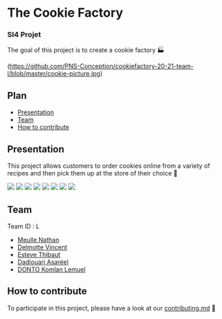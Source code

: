 # The Cookie Factory
### SI4 Projet
The goal of this project is to create a cookie factory 🏭

(https://github.com/PNS-Conception/cookiefactory-20-21-team-l/blob/master/cookie-picture.jpg)


## Plan
- [Presentation](#Presentation)
- [Team](#Team)
- [How to contribute](#How-to-contribute)

## Presentation

This project allows customers to order cookies online from a variety of recipes and then pick them up at the store of their choice 🍪

![](https://img.shields.io/badge/Code-Java-informational?style=flat&logo=java&logoColor=white&color=4581E5)
![](https://img.shields.io/badge/Tools-Cucumber-informational?style=flat&logo=Cucumber&logoColor=white&color=4581E5)
![](https://img.shields.io/badge/Tools-SonarQube-informational?style=flat&logo=sonarqube&logoColor=white&color=4581E5)
![](https://img.shields.io/badge/Tools-Docker-informational?style=flat&logo=docker&logoColor=white&color=4581E5)
![](https://img.shields.io/badge/Tools-Travis-informational?style=flat&logo=travis&logoColor=white&color=4581E5)
![](https://img.shields.io/badge/Tools-PiTest-informational?style=flat&logo=pitest&logoColor=white&color=4581E5)
![](https://img.shields.io/badge/Tools-Maven-informational?style=flat&logo=maven&logoColor=white&color=4581E5)
![](https://img.shields.io/badge/Editor-IntelliJ_IDEA-informational?style=flat&logo=intellij-idea&logoColor=white&color=4581E5)


## Team
Team ID : L
- [Meulle Nathan](https://github.com/NathanMeulle)
- [Delmotte Vincent](https://github.com/Delmotte-Vincent)
- [Esteve Thibaut](https://github.com/Thibaut-Esteve)
- [Dadiouari Asaréel](https://github.com/AsareelDadiouari)
- [DONTO Komlan Lemuel](https://github.com/LemuelTKF)


## How to contribute
To participate in this project, please have a look at our [contributing.md](https://github.com/PNS-Conception/cookiefactory-20-21-team-l/blob/master/CONTRIBUTING.md) 👀


